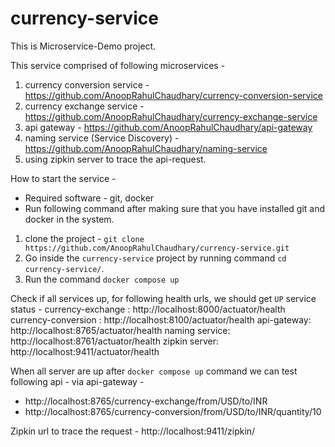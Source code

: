 # currency-service
This is Microservice-Demo project.

This service comprised of following microservices -
1. currency conversion service - https://github.com/AnoopRahulChaudhary/currency-conversion-service
2. currency exchange service - https://github.com/AnoopRahulChaudhary/currency-exchange-service
3. api gateway - https://github.com/AnoopRahulChaudhary/api-gateway
4. naming service (Service Discovery) - https://github.com/AnoopRahulChaudhary/naming-service
5. using zipkin server to trace the api-request.

How to start the service -
- Required software - git, docker
- Run following command after making sure that you have installed git and docker in the system. 
1. clone the project - `git clone https://github.com/AnoopRahulChaudhary/currency-service.git`
2. Go inside the `currency-service` project by running command `cd currency-service/`.
3. Run the command `docker compose up`

Check if all services up, for following health urls, we should get `UP` service status -
currency-exchange : http://localhost:8000/actuator/health
currency-conversion : http://localhost:8100/actuator/health
api-gateway: http://localhost:8765/actuator/health
naming service: http://localhost:8761/actuator/health
zipkin server: http://localhost:9411/actuator/health


When all server are up after `docker compose up` command we can test following api -
via api-gateway -
 - http://localhost:8765/currency-exchange/from/USD/to/INR
 - http://localhost:8765/currency-conversion/from/USD/to/INR/quantity/10

Zipkin url to trace the request - http://localhost:9411/zipkin/
